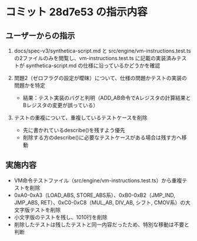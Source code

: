 # コミット 28d7e53 の指示内容

## ユーザーからの指示

1. docs/spec-v3/synthetica-script.md と src/engine/vm-instructions.test.ts の2ファイルのみを閲覧し、vm-instructions.test.ts に記載の実装済みテストが synthetica-script.md の仕様に沿っているかどうかを確認

2. 問題2（ゼロフラグの設定が曖昧）について、仕様の問題かテストの実装の問題かを特定
   - 結果：テスト実装のバグと判明（ADD_AB命令でAレジスタの計算結果とBレジスタの変更が誤っている）

3. テストの重複について、重複しているテストケースを削除
   - 先に書かれているdescribe()を残すよう優先
   - 削除する方のdescribe()に必要なテストケースがある場合は残す方へ移動

## 実施内容

- VM命令テストファイル（src/engine/vm-instructions.test.ts）から重複テストを削除
- 0xA0-0xA3（LOAD_ABS, STORE_ABS系）、0xB0-0xB2（JMP_IND, JMP_ABS, RET）、0xC0-0xC8（MUL_AB, DIV_AB, シフト, CMOV系）の大文字版テストを削除
- 小文字版のテストを残し、1010行を削除
- 削除したテストは残したテストと同一内容だったため、特別な移動は不要と判断
